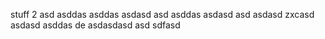 stuff
 2
asd
asddas
asddas
asdasd
asd
asddas
asdasd
asd
asdasd
zxcasd
asdasd
asddas
de
asdasdasd
asd
sdfasd
